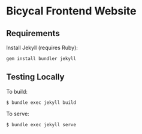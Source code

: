 # Bicycal Frontend Website

## Requirements
Install Jekyll (requires Ruby):
```
gem install bundler jekyll
```

## Testing Locally
To build:

```
$ bundle exec jekyll build
```

To serve:
```
$ bundle exec jekyll serve
```
